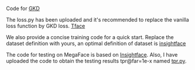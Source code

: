 Code for [GKD](https://arxiv.org/pdf/2304.04462.pdf)

The loss.py has been uploaded and it's recommended to replace the vanilla loss function by GKD loss. [Tface](https://github.com/Tencent/TFace/tree/master/recognition/tasks/ekd)

We also provide a concise training code for a quick start. Replace the dataset definition with yours, an optimal definition of dataset is [insightface](https://github.com/deepinsight/insightface/blob/master/recognition/arcface_torch/dataset.py.)

The code for testing on MegaFace is based on [Insightface](https://github.com/deepinsight/insightface/tree/master/recognition/_evaluation_/megaface). Also, I have uploaded the code to obtain the testing results tpr@far=1e-x named [tpr.py](https://github.com/WisonZ/GKD/blob/main/tpr.py).
